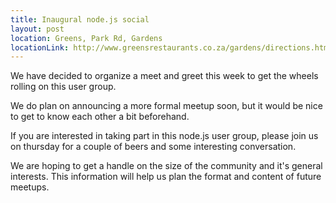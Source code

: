 ```yaml
---
title: Inaugural node.js social
layout: post
location: Greens, Park Rd, Gardens
locationLink: http://www.greensrestaurants.co.za/gardens/directions.htm
---
```

We have decided to organize a meet and greet this week to get the wheels rolling on this user group.

We do plan on announcing a more formal meetup soon, but it would be nice to get to know each other a bit beforehand. 

If you are interested in taking part in this node.js user group, please join us on thursday for a couple of beers and some interesting conversation.

We are hoping to get a handle on the size of the community and it's general interests. This information will help us plan the format and content of future meetups.
